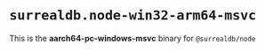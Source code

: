 # `surrealdb.node-win32-arm64-msvc`

This is the **aarch64-pc-windows-msvc** binary for `@surrealdb/node`

